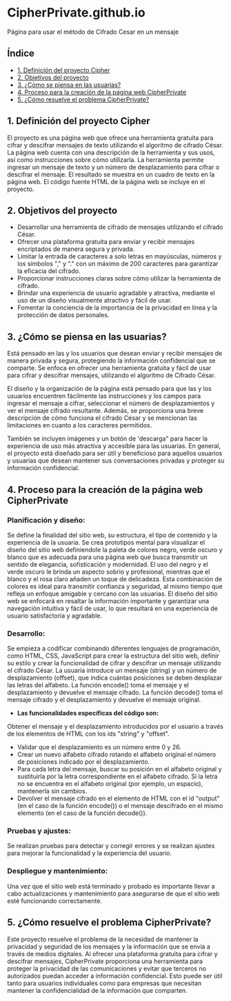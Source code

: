# CipherPrivate.github.io
Página para usar el método de Cifrado Cesar en un mensaje 

## Índice

* [1. Definición del proyecto Cipher](#1-definicion-del-proyecto)
* [2. Objetivos del proyecto](#2-objetivos-del-proyecto)
* [3. ¿Cómo se piensa en las usuarias?](#3-como-se-piensa-en-las-usuarias)
* [4. Proceso para la creación de la página web CipherPrivate](#4-proceso-para-la-creacion-de-la-página-web-chipherprivate)
* [5. ¿Cómo resuelve el problema CipherPrivate?](#5-como-resuelve-el-problema-cipherprivate)


## 1. Definición del proyecto Cipher
El proyecto es una página web que ofrece una herramienta gratuita para cifrar y descifrar mensajes de texto utilizando el algoritmo de cifrado César. La página web cuenta con una descripción de la herramienta y sus usos, así como instrucciones sobre cómo utilizarla. La herramienta permite ingresar un mensaje de texto y un número de desplazamiento para cifrar o descifrar el mensaje. El resultado se muestra en un cuadro de texto en la página web. El código fuente HTML de la página web se incluye en el proyecto.

## 2. Objetivos del proyecto 
  - Desarrollar una herramienta de cifrado de mensajes utilizando el cifrado César.
  - Ofrecer una plataforma gratuita para enviar y recibir mensajes encriptados de manera segura y privada.
  - Limitar la entrada de caracteres a solo letras en mayúsculas, números y los símbolos "," y "." con un máximo de 200 caracteres para garantizar la eficacia del cifrado.
  - Proporcionar instrucciones claras sobre cómo utilizar la herramienta de cifrado.
  - Brindar una experiencia de usuario agradable y atractiva, mediante el uso de un diseño visualmente atractivo y fácil de usar.
  - Fomentar la conciencia de la importancia de la privacidad en línea y la protección de datos personales.

## 3. ¿Cómo se piensa en las usuarias?
 Está pensado en las y los usuarios que desean enviar y recibir mensajes de manera privada y segura, protegiendo la información confidencial que se comparte. Se enfoca en ofrecer una herramienta gratuita y fácil de usar para cifrar y descifrar mensajes, utilizando el algoritmo de Cifrado César.

El diseño y la organización de la página está pensado para que las y los usuarios encuentren fácilmente las instrucciones y los campos para ingresar el mensaje a cifrar, seleccionar el número de desplazamientos y ver el mensaje cifrado resultante. Además, se proporciona una breve descripción de cómo funciona el cifrado César y se mencionan las limitaciones en cuanto a los caracteres permitidos.

También se incluyen imágenes y un botón de 'descarga" para hacer la experiencia de uso más atractiva y accesible para las usuarias. En general, el proyecto está diseñado para ser útil y beneficioso para aquellos usuarios y usuarias que desean mantener sus conversaciones privadas y proteger su información confidencial.

## 4. Proceso para la creación de la página web CipherPrivate 
### Planificación y diseño: 
Se define la finalidad del sitio web, su estructura, el tipo de contenido y la experiencia de la usuaria. Se crea prototipos mental para visualizar el diseño del sitio web definiendole la paleta de colores negro, verde oscuro y blanco que es adecuada para una página web que busca transmitir un sentido de elegancia, sofisticación y modernidad. El uso del negro y el verde oscuro le brinda un aspecto sobrio y profesional, mientras que el blanco y el rosa claro añaden un toque de delicadeza. Esta combinación de colores es ideal para transmitir confianza y seguridad, al mismo tiempo que refleja un enfoque amigable y cercano con las usuarias. El diseño del sitio web se enfocará en resaltar la información importante y garantizar una navegación intuitiva y fácil de usar, lo que resultará en una experiencia de usuario satisfactoria y agradable.
### Desarrollo: 
Se empieza a codificar combinando diferentes lenguajes de programación, como HTML, CSS, JavaScript  para crear la estructura del sitio web, definir su estilo y crear la funcionalidad de cifrar y descifrar un mensaje utilizando el cifrado César. La usuaria introduce un mensaje (string) y un número de desplazamiento (offset), que indica cuántas posiciones se deben desplazar las letras del alfabeto. La función encode() toma el mensaje y el desplazamiento y devuelve el mensaje cifrado. La función decode() toma el mensaje cifrado y el desplazamiento y devuelve el mensaje original.

* **Las funcionalidades específicas del código son:** 

Obtener el mensaje y el desplazamiento introducidos por el usuario a través de los elementos de HTML con los ids "string" y "offset".
  - Validar que el desplazamiento es un número entre 0 y 26.
  - Crear un nuevo alfabeto cifrado rotando el alfabeto original el número de posiciones indicado por el desplazamiento.
  - Para cada letra del mensaje, buscar su posición en el alfabeto original y sustituirla por la letra correspondiente en el alfabeto cifrado. Si la letra no se encuentra en el alfabeto original (por ejemplo, un espacio), mantenerla sin cambios.
  - Devolver el mensaje cifrado en el elemento de HTML con el id "output" (en el caso de la función encode()) o el mensaje descifrado en el mismo elemento (en el caso de la función decode()).

### Pruebas y ajustes: 
Se realizan pruebas para detectar y corregir errores y se realizan ajustes para mejorar la funcionalidad y la experiencia del usuario.

### Despliegue y mantenimiento: 
Una vez que el sitio web está terminado y probado es importante llevar a cabo actualizaciones y mantenimiento para asegurarse de que el sitio web esté funcionando correctamente.

## 5. ¿Cómo resuelve el problema CipherPrivate?
Este proyecto resuelve el problema de la necesidad de mantener la privacidad y seguridad de los mensajes y la información que se envía a través de medios digitales. Al ofrecer una plataforma gratuita para cifrar y descifrar mensajes, CipherPrivate proporciona una herramienta para proteger la privacidad de las comunicaciones y evitar que terceros no autorizados puedan acceder a información confidencial. Esto puede ser útil tanto para usuarios individuales como para empresas que necesitan mantener la confidencialidad de la información que comparten.
